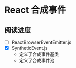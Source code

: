 # React 合成事件

## 阅读进度

- [ ] ReactBrowserEventEmitter.js
- [x] SyntheticEvent.js 
  - 定义了合成事件基类
  - 定义了合成事件池